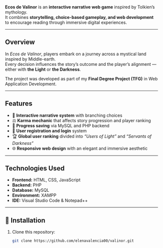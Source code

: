 **Ecos de Valinor** is an **interactive narrative web game** inspired by Tolkien’s mythology.  
It combines **storytelling, choice-based gameplay, and web development** to encourage reading through immersive digital experiences.

---

## Overview

In *Ecos de Valinor*, players embark on a journey across a mystical land inspired by Middle-earth.  
Every decision influences the story’s outcome and the player’s alignment — either with **the Light** or **the Darkness**.

The project was developed as part of my **Final Degree Project (TFG)** in Web Application Development.

---

## Features

- 📖 **Interactive narrative system** with branching choices  
- ⚖️ **Karma mechanic** that affects story progression and player ranking  
- 💾 **Progress saving** via MySQL and PHP backend  
- 👤 **User registration and login** system  
- 🏆 **Global user ranking** divided into *“Users of Light”* and *“Servants of Darkness”*  
- 🌐 **Responsive web design** with an elegant and immersive aesthetic

---

## Technologies Used

- **Frontend:** HTML, CSS, JavaScript  
- **Backend:** PHP  
- **Database:** MySQL  
- **Environment:** XAMPP  
- **IDE:** Visual Studio Code & Notepad++  

---

## 🚀 Installation

1. Clone this repository:
   ```bash
   git clone https://github.com/elenavalencia00/valinor.git
